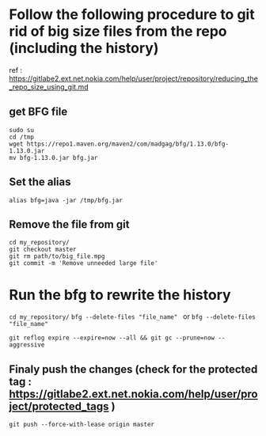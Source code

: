 # Follow the following procedure to git rid of big size files from the repo (including the history)
ref : https://gitlabe2.ext.net.nokia.com/help/user/project/repository/reducing_the_repo_size_using_git.md

## get BFG file 
```
sudo su
cd /tmp 
wget https://repo1.maven.org/maven2/com/madgag/bfg/1.13.0/bfg-1.13.0.jar
mv bfg-1.13.0.jar bfg.jar
```

## Set the alias 
```alias bfg=java -jar /tmp/bfg.jar```

## Remove the file from git 
```
cd my_repository/
git checkout master
git rm path/to/big_file.mpg
git commit -m 'Remove unneeded large file'
```

# Run the bfg to rewrite the history 
```cd my_repository/```
```bfg --delete-files "file_name" ```
or 
```bfg --delete-files "file_name"```

```git reflog expire --expire=now --all && git gc --prune=now --aggressive```

## Finaly push the changes (check for the protected tag : https://gitlabe2.ext.net.nokia.com/help/user/project/protected_tags )
```git push --force-with-lease origin master```
